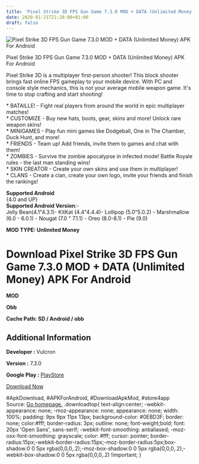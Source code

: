 ```yaml
---
title: 'Pixel Strike 3D FPS Gun Game 7.3.0 MOD + DATA (Unlimited Money) APK For Android'
date: 2020-01-21T21:28:00+01:00
draft: false
---
```


![Pixel Strike 3D FPS Gun Game 7.3.0 MOD + DATA (Unlimited Money) APK For Android](https://i1.wp.com/apkhome.net/wp-content/uploads/2020/01/Pixel-Strike-3D-FPS-Gun-Game-7.3.0-MOD-DATA-Unlimited-Money.png "Pixel Strike 3D FPS Gun Game 7.3.0 MOD + DATA (Unlimited Money) APK For Android")

  

Pixel Strike 3D FPS Gun Game 7.3.0 MOD + DATA (Unlimited Money) APK For Android

Pixel Strike 3D is a multiplayer first-person shooter! This block shooter brings fast online FPS gameplay to your mobile device. With PC and console style mechanics, this is not your average mobile weapon game. It's time to stop crafting and start shooting!

\* BATAILLE! - Fight real players from around the world in epic multiplayer matches!  
\* CUSTOMIZE - Buy new hats, boots, gear, skins and more! Unlock rare weapon skins!  
\* MINIGAMES - Play fun mini games like Dodgeball, One in The Chamber, Duck Hunt, and more!  
\* FRIENDS - Team up! Add friends, invite them to games and chat with them!  
\* ZOMBIES - Survive the zombie apocalypse in infected mode! Battle Royale rules - the last man standing wins!  
\* SKIN CREATOR - Create your own skins and use them in multiplayer!  
\* CLANS - Create a clan, create your own logo, invite your friends and finish the rankings!

**Supported Android**  
{4.0 and UP}  
**Supported Android Version**:-  
Jelly Bean(4.1"4.3.1)- KitKat (4.4"4.4.4)- Lollipop (5.0"5.0.2) - Marshmallow (6.0 - 6.0.1) - Nougat (7.0 " 7.1.1) - Oreo (8.0-8.1) - Pie (9.0)

**MOD TYPE: Unlimited Money**

Download Pixel Strike 3D FPS Gun Game 7.3.0 MOD + DATA (Unlimited Money) APK For Android
========================================================================================

**MOD**

**Obb**

**Cache Path: SD / Android / obb**

Additional Information
----------------------

**Developer :** Vulcron

**Version :** 7.3.0

**Google Play :** [PlayStore](https://play.google.com/store/apps/details?id=com.pixellabs.pixelstrike3d)

  

[Download Now](https://store4app.co/post/pixel-strike-3d-fps-gun-game-7-3-0-mod-data-unlimited-money-apk-for-android_1579635960)

  
#ApkDownload, #APKForAndroid, #DownloadApkMod, #store4app  
Source: [Go homepage.](https://store4app.co/post/pixel-strike-3d-fps-gun-game-7-3-0-mod-data-unlimited-money-apk-for-android_1579635960) .downloadtop{ text-align:center; -webkit-appearance: none; -moz-appearance: none; appearance: none; width: 100%; padding: 9px 9px 11px 13px; background-color: #0EBD3F; border: none; color:#fff; border-radius: 3px; outline: none; font-weight;bold; font: 20px 'Open Sans', sans-serif; -webkit-font-smoothing: antialiased; -moz-osx-font-smoothing: grayscale; color: #fff; cursor: pointer; border-radius:15px;-webkit-border-radius:15px;-moz-border-radius:5px;box-shadow:0 0 5px rgba(0,0,0,.2);-moz-box-shadow:0 0 5px rgba(0,0,0,.2);-webkit-box-shadow:0 0 5px rgba(0,0,0,.2) !important; }